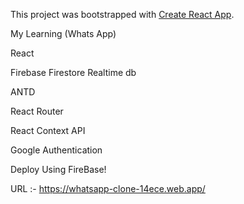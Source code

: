 This project was bootstrapped with [Create React App](https://github.com/facebook/create-react-app).

My Learning (Whats App) 

React 

Firebase Firestore Realtime db 

ANTD 

React Router 

React Context API 

Google Authentication 

Deploy Using FireBase! 


URL :- https://whatsapp-clone-14ece.web.app/
